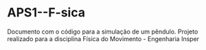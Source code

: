 # APS1--F-sica
Documento com o código para a simulação de um pêndulo. Projeto realizado para a disciplina Física do Movimento - Engenharia Insper
